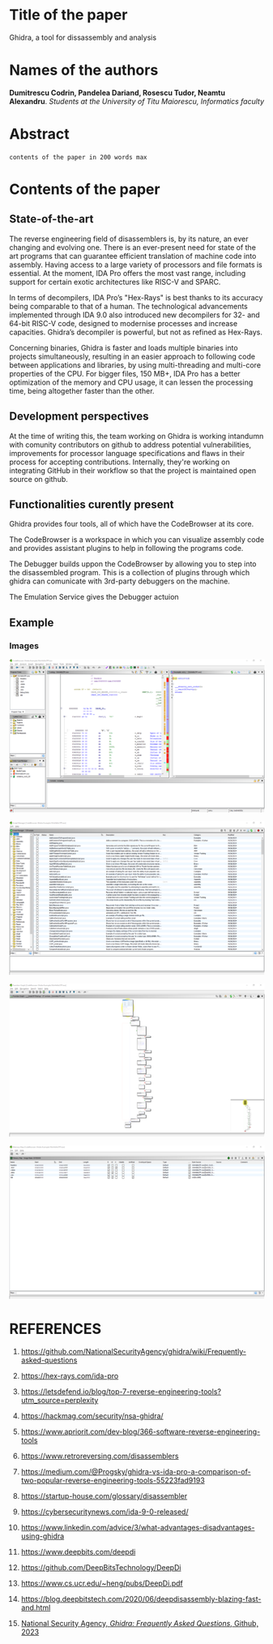# Title of the paper
Ghidra, a tool for dissassembly and analysis

# Names of the authors
**Dumitrescu Codrin, Pandelea Dariand, Rosescu Tudor, Neamtu Alexandru**. *Students at the University of Titu Maiorescu, Informatics faculty*

# Abstract
`contents of the paper in 200 words max`

# Contents of the paper

## State-of-the-art

The reverse engineering field of disassemblers is, by its nature, an ever changing and evolving one. There is an ever-present need for state of the art programs that can guarantee efficient translation of machine code into assembly. Having access to a large variety of processors and file formats is essential. At the moment, IDA Pro offers the most vast range, including support for certain exotic architectures like RISC-V and SPARC.

In terms of decompilers, IDA Pro’s "Hex-Rays" is best thanks to its accuracy being comparable to that of a human. The technological advancements implemented through IDA 9.0 also introduced new decompilers for 32- and 64-bit RISC-V code, designed to modernise processes and increase capacities. Ghidra’s decompiler is powerful, but not as refined as Hex-Rays.

Concerning binaries, Ghidra is faster and loads multiple binaries into projects simultaneously, resulting in an easier approach to following code between applications and libraries, by using multi-threading and multi-core properties of the CPU. For bigger files, 150 MB+, IDA Pro has a better optimization of the memory and CPU usage, it can lessen the processing time, being altogether faster than the other.

## Development perspectives

At the time of writing this, the team working on Ghidra is working intandumn with comunity contributors on github to address potential vulnerabilities, improvements for processor language specifications and flaws in their process for accepting contributions. Internally, they're working on integrating GitHub in their workflow so that the project is maintained open source on github.

## Functionalities curently present

Ghidra provides four tools, all of which have the CodeBrowser at its core.

The CodeBrowser is a workspace in which you can visualize assembly code and provides assistant plugins to help in following the programs code.

The Debugger builds uppon the CodeBrowser by allowing you to step into the disassembled program. This is a collection of plugins through which ghidra can comunicate with 3rd-party debuggers on the machine.

The Emulation Service gives the Debugger actuion

## Example


### Images

![Ghidra Default Codebrowser](images/Ghidra%20codebrowser%20default%20interface.png)

![Script Manager](images/Script%20Manager.png)

![Function Graph](images/Function%20Graph.png)

![Memory Map](images/Memory%20Map.png)

# REFERENCES

1. https://github.com/NationalSecurityAgency/ghidra/wiki/Frequently-asked-questions
1. https://hex-rays.com/ida-pro
1. https://letsdefend.io/blog/top-7-reverse-engineering-tools?utm_source=perplexity
1. https://hackmag.com/security/nsa-ghidra/
1. https://www.apriorit.com/dev-blog/366-software-reverse-engineering-tools
1. https://www.retroreversing.com/disassemblers
1. https://medium.com/@Progsky/ghidra-vs-ida-pro-a-comparison-of-two-popular-reverse-engineering-tools-55223fad9193
1. https://startup-house.com/glossary/disassembler
1. https://cybersecuritynews.com/ida-9-0-released/
1. https://www.linkedin.com/advice/3/what-advantages-disadvantages-using-ghidra
1. https://www.deepbits.com/deepdi
1. https://github.com/DeepBitsTechnology/DeepDi
1. https://www.cs.ucr.edu/~heng/pubs/DeepDi.pdf
1. https://blog.deepbitstech.com/2020/06/deepdisassembly-blazing-fast-and.html

1. [National Security Agency, *Ghidra: Frequently Asked Questions*, Github, 2023](https://github.com/NationalSecurityAgency/ghidra/wiki/Frequently-asked-questions)

